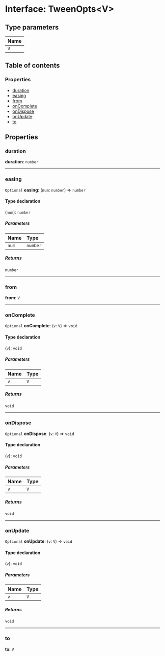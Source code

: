 # Interface: TweenOpts\<V>

## Type parameters

| Name |
| :------ |
| `V` |

## Table of contents

### Properties

* [duration](/auto-docs/editor/interfaces/TweenOpts.md#duration)
* [easing](/auto-docs/editor/interfaces/TweenOpts.md#easing)
* [from](/auto-docs/editor/interfaces/TweenOpts.md#from)
* [onComplete](/auto-docs/editor/interfaces/TweenOpts.md#oncomplete)
* [onDispose](/auto-docs/editor/interfaces/TweenOpts.md#ondispose)
* [onUpdate](/auto-docs/editor/interfaces/TweenOpts.md#onupdate)
* [to](/auto-docs/editor/interfaces/TweenOpts.md#to)

## Properties

### duration

**duration**: `number`

***

### easing

`Optional` **easing**: (`num`: `number`) => `number`

#### Type declaration

(`num`): `number`

##### Parameters

| Name | Type |
| :------ | :------ |
| `num` | `number` |

##### Returns

`number`

***

### from

**from**: `V`

***

### onComplete

`Optional` **onComplete**: (`v`: `V`) => `void`

#### Type declaration

(`v`): `void`

##### Parameters

| Name | Type |
| :------ | :------ |
| `v` | `V` |

##### Returns

`void`

***

### onDispose

`Optional` **onDispose**: (`v`: `V`) => `void`

#### Type declaration

(`v`): `void`

##### Parameters

| Name | Type |
| :------ | :------ |
| `v` | `V` |

##### Returns

`void`

***

### onUpdate

`Optional` **onUpdate**: (`v`: `V`) => `void`

#### Type declaration

(`v`): `void`

##### Parameters

| Name | Type |
| :------ | :------ |
| `v` | `V` |

##### Returns

`void`

***

### to

**to**: `V`
